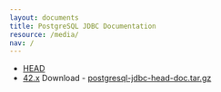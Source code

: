 ```yaml
---
layout: documents
title: PostgreSQL JDBC Documentation
resource: /media/
nav: /
---
```


* [HEAD](head/index.html)
* [42.x](head/index.html) Download - [postgresql-jdbc-head-doc.tar.gz](postgresql-jdbc-head-doc.tar.gz)
